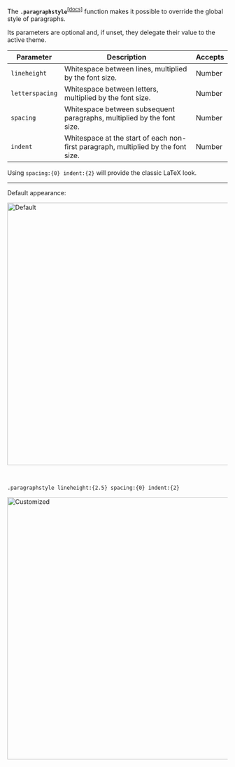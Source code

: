 The **`.paragraphstyle`**<sup>[[docs]](https://quarkdown.com/docs/quarkdown-stdlib/com.quarkdown.stdlib.module.Document/paragraphstyle.html)</sup> function makes it possible to override the global style of paragraphs.

Its parameters are optional and, if unset, they delegate their value to the active theme.

| Parameter | Description | Accepts |
|-----------|-------------|---------|
| `lineheight` | Whitespace between lines, multiplied by the font size. | Number |
| `letterspacing` | Whitespace between letters, multiplied by the font size. | Number |
| `spacing` | Whitespace between subsequent paragraphs, multiplied by the font size. | Number |
| `indent`  | Whitespace at the start of each non-first paragraph, multiplied by the font size. | Number |

Using `spacing:{0} indent:{2}` will provide the classic LaTeX look.

---

Default appearance:

<img width="600" alt="Default" src="https://github.com/user-attachments/assets/5fac5aa7-8d64-4aaa-8b93-6585476b54f3" />

&nbsp;

```
.paragraphstyle lineheight:{2.5} spacing:{0} indent:{2}
```

<img width="600" alt="Customized" src="https://github.com/user-attachments/assets/76eb2038-54eb-45fa-bf23-ac20b391f23e" />
